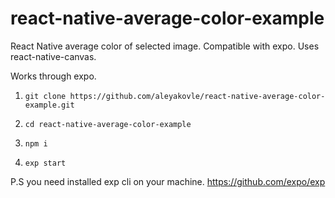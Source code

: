# react-native-average-color-example
React Native average color of selected image. Compatible with expo. Uses react-native-canvas.

Works through expo.

1) ```git clone https://github.com/aleyakovle/react-native-average-color-example.git```

2) ```cd react-native-average-color-example```

3) ```npm i```

4) ```exp start```


P.S you need installed exp cli on your machine.
https://github.com/expo/exp
